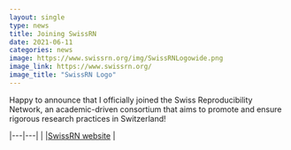 ```yaml
---
layout: single
type: news
title: Joining SwissRN
date: 2021-06-11
categories: news
image: https://www.swissrn.org/img/SwissRNLogowide.png
image_link: https://www.swissrn.org/
image_title: "SwissRN Logo"
---
```


Happy to announce that I officially joined the Swiss Reproducibility Network, an academic-driven consortium that aims to promote and ensure rigorous research practices in Switzerland!

|---|---|
|<i class="fas fa-globe"></i> |[SwissRN website](https://www.swissrn.org/) |
